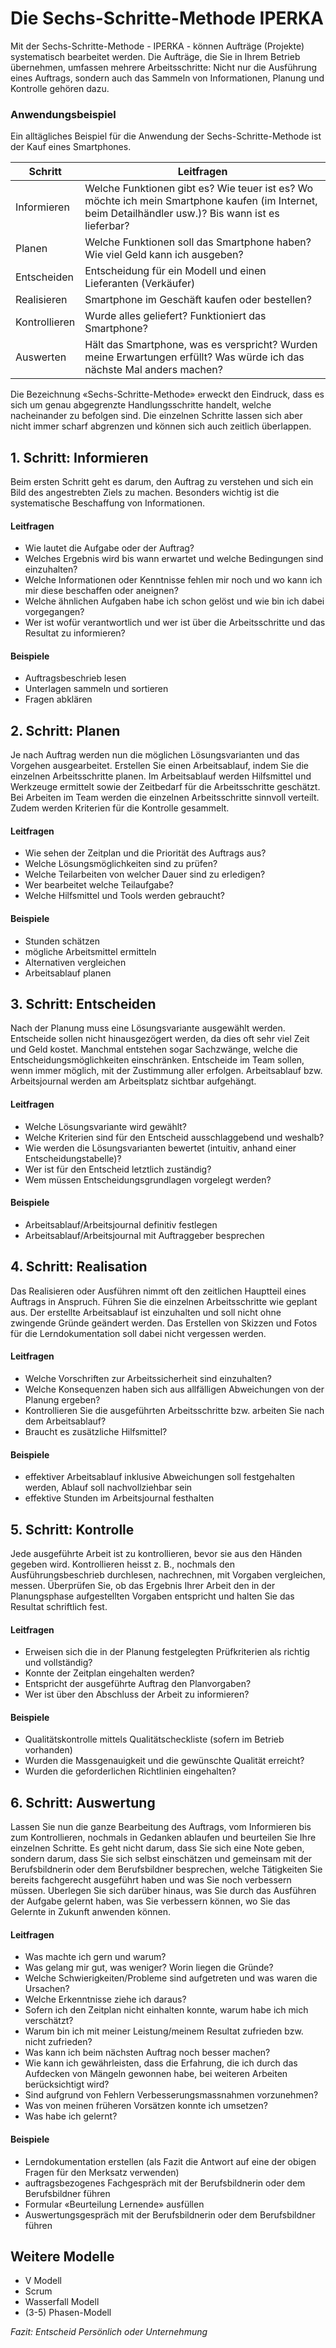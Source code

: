 # Die Sechs-Schritte-Methode IPERKA

Mit der Sechs-Schritte-Methode - IPERKA - können Aufträge (Projekte) systematisch bearbeitet werden. 
Die Aufträge, die Sie in Ihrem Betrieb übernehmen, umfassen mehrere Arbeitsschritte: Nicht nur 
die Ausführung eines Auftrags, sondern auch das Sammeln von Informationen, Planung und Kontrolle 
gehören dazu. 

### Anwendungsbeispiel

Ein alltägliches Beispiel für die Anwendung der Sechs-Schritte-Methode ist der Kauf eines Smartphones. 

| Schritt        | Leitfragen                                                                                                                                           |
|----------------|------------------------------------------------------------------------------------------------------------------------------------------------------|
| Informieren    | Welche Funktionen gibt es? Wie teuer ist es? Wo möchte ich mein Smartphone kaufen (im Internet, beim Detailhändler usw.)? Bis wann ist es lieferbar?  |
| Planen         | Welche Funktionen soll das Smartphone haben? Wie viel Geld kann ich ausgeben?                                                                           |
| Entscheiden    | Entscheidung für ein Modell und einen Lieferanten (Verkäufer)                                                                                      |
| Realisieren    | Smartphone im Geschäft kaufen oder bestellen?                                                                                                             |
| Kontrollieren  | Wurde alles geliefert? Funktioniert das Smartphone?                                                                                                       |
| Auswerten      | Hält das Smartphone, was es verspricht? Wurden meine Erwartungen erfüllt? Was würde ich das nächste Mal anders machen?     

Die Bezeichnung «Sechs-Schritte-Methode» erweckt den Eindruck, dass es sich um genau abgegrenzte 
Handlungsschritte handelt, welche nacheinander zu befolgen sind. Die einzelnen Schritte lassen sich aber 
nicht immer scharf abgrenzen und können sich auch zeitlich überlappen. 

## 1. Schritt: Informieren

Beim ersten Schritt geht es darum, den Auftrag zu verstehen und sich ein Bild des angestrebten Ziels zu machen. Besonders wichtig ist die systematische Beschaffung von Informationen. 

#### Leitfragen 
* Wie lautet die Aufgabe oder der Auftrag? 
* Welches Ergebnis wird bis wann erwartet und welche Bedingungen sind einzuhalten? 
* Welche Informationen oder Kenntnisse fehlen mir noch und wo kann ich mir diese beschaffen oder aneignen? 
* Welche ähnlichen Aufgaben habe ich schon gelöst und wie bin ich dabei vorgegangen? 
* Wer ist wofür verantwortlich und wer ist über die Arbeitsschritte und das Resultat zu informieren? 

#### Beispiele 
* Auftragsbeschrieb lesen 
* Unterlagen sammeln und sortieren
* Fragen abklären 

## 2. Schritt: Planen
Je nach Auftrag werden nun die möglichen Lösungsvarianten und das Vorgehen ausgearbeitet. Erstellen Sie einen Arbeitsablauf, indem Sie die einzelnen Arbeitsschritte planen. Im Arbeitsablauf werden Hilfsmittel und Werkzeuge ermittelt sowie der Zeitbedarf für die Arbeitsschritte geschätzt. Bei Arbeiten im Team werden die einzelnen Arbeitsschritte sinnvoll verteilt. Zudem werden Kriterien für die Kontrolle gesammelt. 

#### Leitfragen 
* Wie sehen der Zeitplan und die Priorität des Auftrags aus? 
* Welche Lösungsmöglichkeiten sind zu prüfen? 
* Welche Teilarbeiten von welcher Dauer sind zu erledigen? 
* Wer bearbeitet welche Teilaufgabe? 
* Welche Hilfsmittel und Tools werden gebraucht? 

#### Beispiele 
* Stunden schätzen 
* mögliche Arbeitsmittel ermitteln 
* Alternativen vergleichen 
* Arbeitsablauf planen

## 3. Schritt: Entscheiden
Nach der Planung muss eine Lösungsvariante ausgewählt werden. Entscheide sollen nicht hinausgezögert werden, da dies oft sehr viel Zeit und Geld kostet. Manchmal entstehen sogar Sachzwänge, welche die Entscheidungsmöglichkeiten einschränken. Entscheide im Team sollen, wenn immer möglich, mit der Zustimmung aller erfolgen. Arbeitsablauf bzw. Arbeitsjournal werden am Arbeitsplatz sichtbar aufgehängt. 

#### Leitfragen 
* Welche Lösungsvariante wird gewählt? 
* Welche Kriterien sind für den Entscheid ausschlaggebend und weshalb? 
* Wie werden die Lösungsvarianten bewertet (intuitiv, anhand einer Entscheidungstabelle)? 
* Wer ist für den Entscheid letztlich zuständig? 
* Wem müssen Entscheidungsgrundlagen vorgelegt werden? 

#### Beispiele 
* Arbeitsablauf/Arbeitsjournal definitiv festlegen 
* Arbeitsablauf/Arbeitsjournal mit Auftraggeber besprechen 

## 4. Schritt: Realisation
Das Realisieren oder Ausführen nimmt oft den zeitlichen Hauptteil eines Auftrags in Anspruch. Führen Sie die einzelnen Arbeitsschritte wie geplant aus. Der erstellte Arbeitsablauf ist einzuhalten und soll nicht ohne zwingende Gründe geändert werden. Das Erstellen von Skizzen und Fotos für die Lerndokumentation soll dabei nicht vergessen werden. 

#### Leitfragen 
* Welche Vorschriften zur Arbeitssicherheit sind einzuhalten? 
* Welche Konsequenzen haben sich aus allfälligen Abweichungen von der Planung ergeben? 
* Kontrollieren Sie die ausgeführten Arbeitsschritte bzw. arbeiten Sie nach dem Arbeitsablauf? 
* Braucht es zusätzliche Hilfsmittel? 
 
#### Beispiele 
* effektiver Arbeitsablauf inklusive Abweichungen soll festgehalten werden, Ablauf soll nachvollziehbar sein 
* effektive Stunden im Arbeitsjournal festhalten  

## 5. Schritt: Kontrolle
Jede ausgeführte Arbeit ist zu kontrollieren, bevor sie aus den Händen gegeben wird. Kontrollieren heisst z. B., nochmals den Ausführungsbeschrieb durchlesen, nachrechnen, mit Vorgaben vergleichen, messen.  Überprüfen Sie, ob das Ergebnis Ihrer Arbeit den in der Planungsphase aufgestellten Vorgaben entspricht  und halten Sie das Resultat schriftlich fest. 

#### Leitfragen 
* Erweisen sich die in der Planung festgelegten Prüfkriterien als richtig und vollständig? 
* Konnte der Zeitplan eingehalten werden? 
* Entspricht der ausgeführte Auftrag den Planvorgaben? 
* Wer ist über den Abschluss der Arbeit zu informieren? 

#### Beispiele 
* Qualitätskontrolle mittels Qualitätscheckliste (sofern im Betrieb vorhanden) 
* Wurden die Massgenauigkeit und die gewünschte Qualität erreicht? 
* Wurden die geforderlichen Richtlinien eingehalten? 

## 6. Schritt: Auswertung
Lassen Sie nun die ganze Bearbeitung des Auftrags, vom Informieren bis zum Kontrollieren, nochmals in 
Gedanken ablaufen und beurteilen Sie Ihre einzelnen Schritte. Es geht nicht darum, dass Sie sich eine Note 
geben, sondern darum, dass Sie sich selbst einschätzen und gemeinsam mit der Berufsbildnerin oder dem 
Berufsbildner besprechen, welche Tätigkeiten Sie bereits fachgerecht ausgeführt haben und was Sie noch 
verbessern müssen. Uberlegen Sie sich darüber hinaus, was Sie durch das Ausführen der Aufgabe gelernt 
haben, was Sie verbessern können, wo Sie das Gelernte in Zukunft anwenden können. 

#### Leitfragen 
* Was machte ich gern und warum? 
* Was gelang mir gut, was weniger? Worin liegen die Gründe? 
* Welche Schwierigkeiten/Probleme sind aufgetreten und was waren die Ursachen? 
* Welche Erkenntnisse ziehe ich daraus? 
* Sofern ich den Zeitplan nicht einhalten konnte, warum habe ich mich verschätzt? 
* Warum bin ich mit meiner Leistung/meinem Resultat zufrieden bzw. nicht zufrieden? 
* Was kann ich beim nächsten Auftrag noch besser machen? 
* Wie kann ich gewährleisten, dass die Erfahrung, die ich durch das Aufdecken von Mängeln gewonnen habe, bei weiteren Arbeiten berücksichtigt wird? 
* Sind aufgrund von Fehlern Verbesserungsmassnahmen vorzunehmen? 
* Was von meinen früheren Vorsätzen konnte ich umsetzen? 
* Was habe ich gelernt? 

#### Beispiele 
* Lerndokumentation erstellen (als Fazit die Antwort auf eine der obigen Fragen für den Merksatz verwenden) 
* auftragsbezogenes Fachgespräch mit der Berufsbildnerin oder dem Berufsbildner führen 
* Formular «Beurteilung Lernende» ausfüllen 
* Auswertungsgespräch mit der Berufsbildnerin oder dem Berufsbildner führen 

## Weitere Modelle
* V Modell
* Scrum
* Wasserfall Modell
* (3-5) Phasen-Modell

*Fazit: Entscheid Persönlich oder Unternehmung*